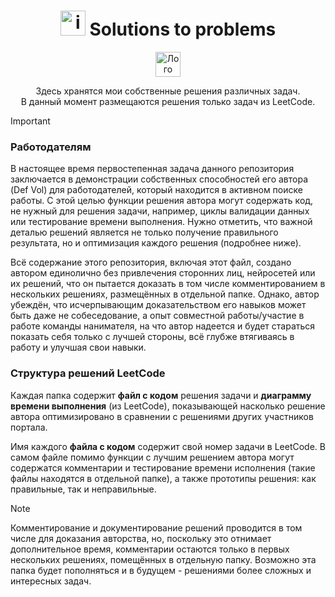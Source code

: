 <div align="center">
  
# <img width="40" height="40" alt="image" src="https://github.com/user-attachments/assets/a2d5d19f-c273-48c3-82b4-fdaa2d2b7556" /> Solutions to problems
<a href="https://leetcode.com/" target="blank">
  <picture>
    <source media="(prefers-color-scheme: dark)" srcset="https://github.com/user-attachments/assets/fadf18f4-8c42-4dac-96d2-b50da1954085">
    <source media="(prefers-color-scheme: light)" srcset="https://github.com/user-attachments/assets/ad0e3eda-ebbe-4fd5-8613-91d673b98fd1">
    <img width="40" height="40" alt="Лого LeetCode" src="https://github.com/user-attachments/assets/ad0e3eda-ebbe-4fd5-8613-91d673b98fd1">
  </picture>
</a>

Здесь хранятся мои собственные решения различных задач.  
В данный момент размещаются решения только задач из LeetCode.  

</div>

>[!IMPORTANT]
>### Работодателям
>В настоящее время первостепенная задача данного репозитория заключается в демонстрации собственных способностей его автора (Def Vol) для работодателей, который находится в активном поиске работы.
>С этой целью функции решения автора могут содержать код, не нужный для решения задачи, например, циклы валидации данных или тестирование времени выполнения.
>Нужно отметить, что важной деталью решений является не только получение правильного результата, но и оптимизация каждого решения (подробнее ниже).
>
>Всё содержание этого репозитория, включая этот файл, создано автором единолично без привлечения сторонних лиц, нейросетей или их решений, что он пытается доказать в том числе комментированием в нескольких решениях, размещённых в отдельной папке.
>Однако, автор убеждён, что исчерпывающим доказательством его навыков может быть даже не собеседование, а опыт совместной работы/участие в работе команды нанимателя, на что автор надеется и будет стараться показать себя только с лучшей стороны, всё глубже втягиваясь в работу и улучшая свои навыки.


### Структура решений LeetCode
Каждая папка содержит **файл с кодом** решения задачи и **диаграмму времени выполнения** (из LeetCode), показывающей насколько решение автора оптимизировано в сравнении с решениями других участников портала. 

Имя каждого **файла с кодом** содержит свой номер задачи в LeetCode. В самом файле помимо функции с лучшим решением автора могут содержатся комментарии и тестирование времени исполнения (такие файлы находятся в отдельной папке), а также прототипы решения: как правильные, так и неправильные.
>[!NOTE]
>Комментирование и документирование решений проводится в том числе для доказания авторства, но, поскольку это отнимает дополнительное время, комментарии остаются только в первых нескольких решениях, помещённых в отдельную папку. Возможно эта папка будет пополняться и в будущем - решениями более сложных и интересных задач.
